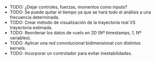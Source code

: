 - TODO: ¿Dejar controles, fuerzas, momentos como inputs?
- TODO: Se puede quitar el tiempo ya que se hará todo el análisis a una frecuencia determinada.
- TODO: Crear método de visualización de la trayectoria real VS trayectoria estimada.
- TODO: Reordenar los datos de vuelo en 2D (Nº timestamps, 1, Nº variables).
- TODO: Aplicar una red convolucional bidimensional con distintos kernels.
- TODO: Incorporar un controlador para evitar inestabilidades.